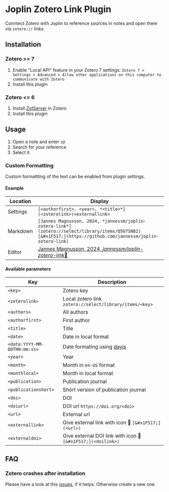 # Joplin Zotero Link Plugin

Conntect Zotero with Joplin to reference sources in notes and open them via `zotero://` links.

## Installation

### Zotero >= 7

1. Enable "Local API" feature in your Zotero 7 settings: `Zotero 7 > Settings > Advanced > Allow other applications on this computer to communicate with Zotero`
2. Install this plugin

### Zotero <= 6

1. Install [ZotServer](https://github.com/MunGell/ZotServer) in Zotero
2. Install this plugin

## Usage

1. Open a note and enter `z@`
2. Search for your reference
3. Select it

### Custom Formatting

Custom formattting of the text can be enabled from plugin settings.

#### Example

| Location   | Display |
|---|---|
| Settings | `[<authorfirst>, <year>, *<title>*](<zoterolink>)<externallink>`  |
| Markdown | `[Jannes Magnusson, 2024, *jannessm/joplin-zotero-link*](zotero://select/library/items/Q5U7SN82)[&#x1F517;](https://github.com/jannessm/joplin-zotero-link)`|
| Editor | [Jannes Magnusson, 2024, *jannessm/joplin-zotero-link*](zotero://select/library/items/Q5U7SN82)[&#x1F517;](https://github.com/jannessm/joplin-zotero-link) |

#### Available parameters
| Key        | Description          |
|----------------|----------------------|
| `<key>`        | Zotero key           |
| `<zoterolink>` | Local zotero link `zotero://select/library/items/<key>` |
| `<authors>`     |    All authors                  |
|  `<authorfirst>`               |        First author |
|   `<title>`   |   Title |
|  `<date>` | Date in local format         |
|  `<date:YYYY-MM-DDTHH:mm:ss>` | Date formating using [dayjs](https://day.js.org/) |
|   `<year>`   |  Year    |
|   `<month>`  | Month in `en-US` format |
|   `<monthlocal>`  | Month in local format |
|   `<publication>`  |   Publication journal   |
|   `<publicationshort>` |  Short version of publication journal  |
|  `<doi>`        |   DOI    |
|  `<doiurl>`  |    DOI url `https://doi.org/<doi>`   |
|  `<url>` | External url    |
|  `<externallink>`   |  Give external link with icon 🔗 `[&#x1F517;](<url>)` |
|  `<externaldoi>`   |  Give external DOI link with icon 🔗 `[&#x1F517;](<doilink>)` |

## FAQ

### Zotero crashes after installation

Please have a look at this [issues](https://github.com/jannessm/joplin-zotero-link/issues/20), if it helps. Otherwise create a new one.